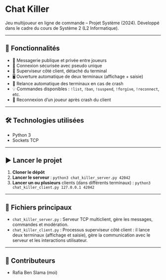 # Chat Killer 

Jeu multijoueur en ligne de commande – Projet Système (2024).
Développé dans le cadre du cours de Système 2 (L2 Informatique).

---

## 🚀 Fonctionnalités

- 💬 Messagerie publique et privée entre joueurs
- 🔐 Connexion sécurisée avec pseudo unique
- 👀 Superviseur côté client, détaché du terminal
- 🖥️ Ouverture automatique de deux terminaux (affichage + saisie)
- 🔁 Relance automatique des terminaux en cas de crash
- 💡 Commandes disponibles : `!list`, `!ban`, `!suspend`, `!forgive`, `!reconnect`, etc.
- 🔄 Reconnexion d’un joueur après crash du client

---

## 🛠️ Technologies utilisées

- Python 3
- Sockets TCP

---

## ▶️ Lancer le projet

1. **Cloner le dépôt**
2. **Lancer le serveur** : `python3 chat_killer_server.py 42042`
3. **Lancer un ou plusieurs** clients (dans différents terminaux) : `python3 chat_killer_client.py 127.0.0.1 42042`

---

## 📂 Fichiers principaux

- `chat_killer_server.py` : Serveur TCP multiclient, gère les messages, commandes et modération.
- `chat_killer_client.py` : Processus superviseur côté client : il lance deux terminaux (affichage et saisie), gère la communication avec le serveur et les interactions utilisateur.

---

## 🧩 Contributeurs 

- Rafia Ben Slama (moi)
